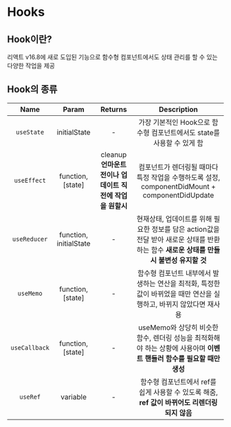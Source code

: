 # Hooks

## Hook이란?
 리액트 v16.8에 새로 도입된 기능으로 함수형 컴포넌트에서도 상태 관리를 할 수 있는 다양한 작업을 제공
 
## Hook의 종류

| Name | Param | Returns | Description |
|:---:|:---:|:---:|:---:|
| `useState` | initialState | - | 가장 기본적인 Hook으로 함수형 컴포넌트에서도 state를 사용할 수 있게 함 |
| `useEffect` | function, [state] | cleanup**언마운트전이나 업데이트 직전에 작업을 원할시** | 컴포넌트가 렌더링될 때마다 특정 작업을 수행하도록 설정, componentDidMount + componentDidUpdate |
| `useReducer` | function, initialState | - | 현재상태, 업데이트를 위해 필요한 정보를 담은 action값을 전달 받아 새로운 상태를 반환하는 함수 **새로운 상태를 만들 시 불변성 유지할 것** |
| `useMemo` | function, [state] | - | 함수형 컴포넌트 내부에서 발생하는 연산을 최적화, 특정한 값이 바뀌었을 때만 연산을 실행하고, 바뀌지 않았다면 재사용 |
| `useCallback` | function, [state] | - | useMemo와 상당히 비슷한 함수, 렌더링 성능을 최적화해야 하는 상황에 사용아며 **이벤트 핸들러 함수를 필요할 때만 생성** |
| `useRef` | variable | - | 함수형 컴포넌트에서 ref를 쉽게 사용할 수 있도록 해줌, **ref 값이 바뀌어도 리렌더링 되지 않음** |
 
